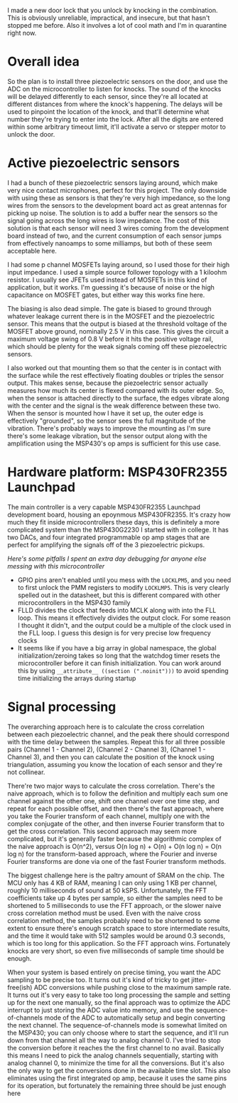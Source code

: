 I made a new door lock that you unlock by knocking in the combination.
This is obviously unreliable, impractical, and insecure, but that hasn't stopped me before.
Also it involves a lot of cool math and I'm in quarantine right now.

# Overall idea
So the plan is to install three piezoelectric sensors on the door, and use the ADC on the microcontroller to listen for knocks.
The sound of the knocks will be delayed differently to each sensor, since they're all located at different distances from where the knock's happening.
The delays will be used to pinpoint the location of the knock, and that'll determine what number they're trying to enter into the lock.
After all the digits are entered within some arbitrary timeout limit, it'll activate a servo or stepper motor to unlock the door.

# Active piezoelectric sensors
I had a bunch of these piezoelectric sensors laying around, which make very nice contact microphones, perfect for this project.
The only downside with using these as sensors is that they're very high impedance, so the long wires from the sensors to the development board act as great antennas for picking up noise.
The solution is to add a buffer near the sensors so the signal going across the long wires is low impedance.
The cost of this solution is that each sensor will need 3 wires coming from the development board instead of two, and the current consumption of each sensor jumps from effectively nanoamps to some milliamps, but both of these seem acceptable here.

I had some p channel MOSFETs laying around, so I used those for their high input impedance.
I used a simple source follower topology with a 1 kiloohm resistor.
I usually see JFETs used instead of MOSFETs in this kind of application, but it works.
I'm guessing it's because of noise or the high capacitance on MOSFET gates, but either way this works fine here.

The biasing is also dead simple.
The gate is biased to ground through whatever leakage current there is in the MOSFET and the piezoelectric sensor.
This means that the output is biased at the threshold voltage of the MOSFET above ground, nominally 2.5 V in this case.
This gives the circuit a maximum voltage swing of 0.8 V before it hits the positive voltage rail, which should be plenty for the weak signals coming off these piezoelectric sensors.

I also worked out that mounting them so that the center is in contact with the surface while the rest effectively floating doubles or triples the sensor output.
This makes sense, because the piezoelectric sensor actually measures how much its center is flexed compared with its outer edge.
So, when the sensor is attached directly to the surface, the edges vibrate along with the center and the signal is the weak difference between these two.
When the sensor is mounted how I have it set up, the outer edge is effectively "grounded", so the sensor sees the full magnitude of the vibration.
There's probably ways to improve the mounting as I'm sure there's some leakage vibration, but the sensor output along with the amplification using the MSP430's op amps is sufficient for this use case.

# Hardware platform: MSP430FR2355 Launchpad
The main controller is a very capable MSP430FR2355 Launchpad development board, housing an epoynmous MSP430FR2355.
It's crazy how much they fit inside microcontrollers these days, this is definitely a more complicated system than the MSP430G2230 I started with in college.
It has two DACs, and four integrated programmable op amp stages that are perfect for amplifying the signals off of the 3 piezoelectric pickups.

_Here's some pitfalls I spent an extra day debugging for anyone else messing with this microcontroller_
- GPIO pins aren't enabled until you mess with the `LOCKLPM5`, and you need to first unlock the PMM registers to modify `LOCKLMP5`. This is very clearly spelled out in the datasheet, but this is different compared with other microcontrollers in the MSP430 family
- FLLD divides the clock that feeds into MCLK along with into the FLL loop. This means it effectively divides the output clock. For some reason I thought it didn't, and the output could be a multiple of the clock used in the FLL loop. I guess this design is for very precise low frequency clocks
- It seems like if you have a big array in global namespace, the global initialization/zeroing takes so long that the watchdog timer resets the microcontroller before it can finish initialization. You can work around this by using `__attribute__ ((section (".noinit")))` to avoid spending time initializing the arrays during startup

# Signal processing
The overarching approach here is to calculate the cross correlation between each piezoelectric channel, and the peak there should correspond with the time delay between the samples.
Repeat this for all three possible pairs (Channel 1 - Channel 2), (Channel 2 - Channel 3), (Channel 1 - Channel 3), and then you can calculate the position of the knock using triangulation, assuming you know the location of each sensor and they're not collinear.

There're two major ways to calculate the cross correlation.
There's the naive approach, which is to follow the definition and multiply each sum one channel against the other one, shift one channel over one time step, and repeat for each possible offset, and then there's the fast approach, where you take the Fourier transform of each channel, multiply one with the complex conjugate of the other, and then inverse Fourier transform that to get the cross correlation.
This second approach may seem more complicated, but it's generally faster because the algorithmic complex of the naive approach is O(n^2), versus O(n log n) + O(n) + O(n log n) = O(n log n) for the transform-based approach, where the Fourier and inverse Fourier transforms are done via one of the fast Fourier transform methods.

The biggest challenge here is the paltry amount of SRAM on the chip.
The MCU only has 4 KB of RAM, meaning I can only using 1 KB per channel, roughly 10 milliseconds of sound at 50 kSPS.
Unfortunately, the FFT coefficients take up 4 bytes per sample, so either the samples need to be shortened to 5 milliseconds to use the FFT approach, or the slower naive cross correlation method must be used.
Even with the naive cross correlation method, the samples probably need to be shortened to some extent to ensure there's enough scratch space to store intermediate results, and the time it would take with 512 samples would be around 0.3 seconds, which is too long for this application.
So the FFT approach wins.
Fortunately knocks are very short, so even five milliseconds of sample time should be enough.

When your system is based entirely on precise timing, you want the ADC sampling to be precise too.
It turns out it's kind of tricky to get jitter-free(ish) ADC conversions while pushing close to the maximum sample rate.
It turns out it's very easy to take too long processing the sample and setting up for the next one manually, so the final approach was to optimize the ADC interrupt to just storing the ADC value into memory, and use the sequence-of-channels mode of the ADC to automatically setup and begin converting the next channel.
The sequence-of-channels mode is somewhat limited on the MSP430; you can only choose where to start the sequence, and it'll run down from that channel all the way to analog channel 0.
I've tried to stop the conversion before it reaches the the first channel to no avail.
Basically this means I need to pick the analog channels sequentially, starting with analog channel 0, to minimize the time for all the conversions.
But it's also the only way to get the conversions done in the available time slot.
This also eliminates using the first integrated op amp, because it uses the same pins for its operation, but fortunately the remaining three should be just enough here
